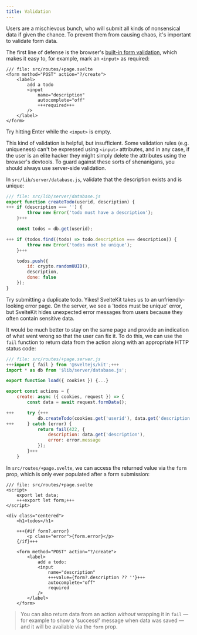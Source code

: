 ```yaml
---
title: Validation
---
```


Users are a mischievous bunch, who will submit all kinds of nonsensical data if given the chance. To prevent them from causing chaos, it's important to validate form data.

The first line of defense is the browser's [built-in form validation](https://developer.mozilla.org/en-US/docs/Learn/Forms/Form_validation#using_built-in_form_validation), which makes it easy to, for example, mark an `<input>` as required:

```svelte
/// file: src/routes/+page.svelte
<form method="POST" action="?/create">
	<label>
		add a todo
		<input
			name="description"
			autocomplete="off"
			+++required+++
		/>
	</label>
</form>
```

Try hitting Enter while the `<input>` is empty.

This kind of validation is helpful, but insufficient. Some validation rules (e.g. uniqueness) can't be expressed using `<input>` attributes, and in any case, if the user is an elite hacker they might simply delete the attributes using the browser's devtools. To guard against these sorts of shenanigans, you should always use server-side validation.

In `src/lib/server/database.js`, validate that the description exists and is unique:

```js
/// file: src/lib/server/database.js
export function createTodo(userid, description) {
+++	if (description === '') {
		throw new Error('todo must have a description');
	}+++

	const todos = db.get(userid);

+++	if (todos.find((todo) => todo.description === description)) {
		throw new Error('todos must be unique');
	}+++

	todos.push({
		id: crypto.randomUUID(),
		description,
		done: false
	});
}
```

Try submitting a duplicate todo. Yikes! SvelteKit takes us to an unfriendly-looking error page. On the server, we see a 'todos must be unique' error, but SvelteKit hides unexpected error messages from users because they often contain sensitive data.

It would be much better to stay on the same page and provide an indication of what went wrong so that the user can fix it. To do this, we can use the `fail` function to return data from the action along with an appropriate HTTP status code:

```js
/// file: src/routes/+page.server.js
+++import { fail } from '@sveltejs/kit';+++
import * as db from '$lib/server/database.js';

export function load({ cookies }) {...}

export const actions = {
	create: async ({ cookies, request }) => {
		const data = await request.formData();

+++		try {+++
			db.createTodo(cookies.get('userid'), data.get('description'));
+++		} catch (error) {
			return fail(422, {
				description: data.get('description'),
				error: error.message
			});
		}+++
	}
```

In `src/routes/+page.svelte`, we can access the returned value via the `form` prop, which is only ever populated after a form submission:

```svelte
/// file: src/routes/+page.svelte
<script>
	export let data;
	+++export let form;+++
</script>

<div class="centered">
	<h1>todos</h1>
	
	+++{#if form?.error}
		<p class="error">{form.error}</p>
	{/if}+++
	
	<form method="POST" action="?/create">
		<label>
			add a todo:
			<input
				name="description"
				+++value={form?.description ?? ''}+++
				autocomplete="off"
				required
			/>
		</label>
	</form>
```

> You can also return data from an action _without_ wrapping it in `fail` — for example to show a 'success!' message when data was saved — and it will be available via the `form` prop.
